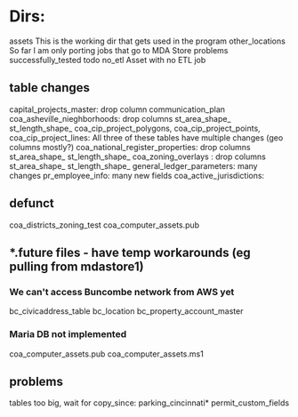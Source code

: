 # Dirs: 
assets                 This is the working dir that gets used in the program
other_locations        So far I am only porting jobs that go to MDA Store
problems               
successfully_tested
todo
no_etl                 Asset with no ETL job

## table changes
capital_projects_master: drop column communication_plan
coa_asheville_nieghborhoods: drop columns st_area_shape_ st_length_shape_
coa_cip_project_polygons, coa_cip_project_points, coa_cip_project_lines: All three of these tables have multiple changes (geo columns mostly?)
coa_national_register_properties: drop columns st_area_shape_ st_length_shape_
coa_zoning_overlays             : drop columns st_area_shape_ st_length_shape_
general_ledger_parameters: many changes
pr_employee_info: many new fields
coa_active_jurisdictions: 


## defunct
coa_districts_zoning_test
coa_computer_assets.pub

## *.future files - have temp workarounds (eg pulling from mdastore1)
### We can't access Buncombe network from AWS yet
bc_civicaddress_table
bc_location
bc_property_account_master

### Maria DB not implemented
coa_computer_assets.pub
coa_computer_assets.ms1

## problems
tables too big, wait for copy_since:
 parking_cincinnati* 
 permit_custom_fields